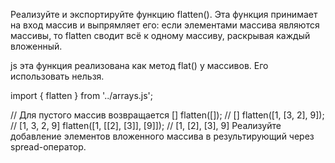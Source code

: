 Реализуйте и экспортируйте функцию flatten(). 
Эта функция принимает на вход массив и выпрямляет его:
если элементами массива являются массивы, то flatten сводит всё к одному массиву,
раскрывая каждый вложенный.

js эта функция реализована как метод flat() у массивов. Его использовать нельзя.

import { flatten } from '../arrays.js';

// Для пустого массив возвращается []
flatten([]); // []
flatten([1, [3, 2], 9]); // [1, 3, 2, 9]
flatten([1, [[2], [3]], [9]]); // [1, [2], [3], 9]
Реализуйте добавление элементов вложенного массива в результирующий через spread-оператор.